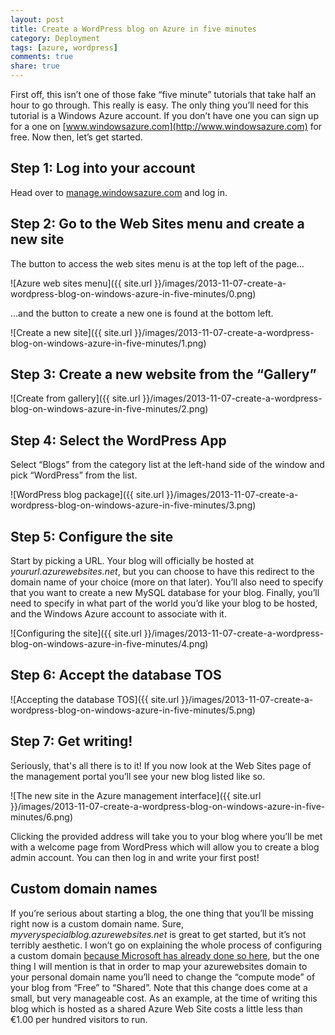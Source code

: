 ```yaml
---
layout: post
title: Create a WordPress blog on Azure in five minutes
category: Deployment
tags: [azure, wordpress]
comments: true
share: true
---
```

First off, this isn’t one of those fake “five minute” tutorials that take half an hour to go through. This really is easy. The only thing you’ll need for this tutorial is a Windows Azure account. If you don’t have one you can sign up for a one on [www.windowsazure.com](http://www.windowsazure.com) for free. Now then, let’s get started.

## Step 1: Log into your account

Head over to [manage.windowsazure.com](http://manage.windowsazure.com) and log in.

## Step 2: Go to the Web Sites menu and create a new site

The button to access the web sites menu is at the top left of the page…

![Azure web sites menu]({{ site.url }}/images/2013-11-07-create-a-wordpress-blog-on-windows-azure-in-five-minutes/0.png)

…and the button to create a new one is found at the bottom left.

![Create a new site]({{ site.url }}/images/2013-11-07-create-a-wordpress-blog-on-windows-azure-in-five-minutes/1.png)

## Step 3: Create a new website from the “Gallery”

![Create from gallery]({{ site.url }}/images/2013-11-07-create-a-wordpress-blog-on-windows-azure-in-five-minutes/2.png)

## Step 4: Select the WordPress App

Select “Blogs” from the category list at the left-hand side of the window and pick “WordPress” from the list.

![WordPress blog package]({{ site.url }}/images/2013-11-07-create-a-wordpress-blog-on-windows-azure-in-five-minutes/3.png)

## Step 5: Configure the site

Start by picking a URL. Your blog will officially be hosted at *yoururl.azurewebsites.net*, but you can choose to have this redirect to the domain name of your choice (more on that later). You’ll also need to specify that you want to create a new MySQL database for your blog. Finally, you’ll need to specify in what part of the world you’d like your blog to be hosted, and the Windows Azure account to associate with it.

![Configuring the site]({{ site.url }}/images/2013-11-07-create-a-wordpress-blog-on-windows-azure-in-five-minutes/4.png)

## Step 6: Accept the database TOS

![Accepting the database TOS]({{ site.url }}/images/2013-11-07-create-a-wordpress-blog-on-windows-azure-in-five-minutes/5.png)

## Step 7: Get writing!

Seriously, that's all there is to it! If you now look at the Web Sites page of the management portal you’ll see your new blog listed like so.

![The new site in the Azure management interface]({{ site.url }}/images/2013-11-07-create-a-wordpress-blog-on-windows-azure-in-five-minutes/6.png)

Clicking the provided address will take you to your blog where you’ll be met with a welcome page from WordPress which will allow you to create a blog admin account. You can then log in and write your first post!

## Custom domain names

If you’re serious about starting a blog, the one thing that you’ll be missing right now is a custom domain name. Sure, *myveryspecialblog.azurewebsites.net* is great to get started, but it’s not terribly aesthetic. I won’t go on explaining the whole process of configuring a custom domain [because Microsoft has already done so here](http://www.windowsazure.com/en-us/develop/net/common-tasks/custom-dns-web-site/), but the one thing I will mention is that in order to map your azurewebsites domain to your personal domain name you’ll need to change the “compute mode” of your blog from “Free” to “Shared”. Note that this change does come at a small, but very manageable cost. As an example, at the time of writing this blog which is hosted as a shared Azure Web Site costs a little less than €1.00 per hundred visitors to run.


